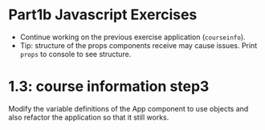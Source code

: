 # Part1b Javascript Exercises

- Continue working on the previous exercise application (`courseinfo`).
- Tip: structure of the props components receive may cause issues. Print `props` to console to see structure.

# 1.3: course information step3
Modify the variable definitions of the App component to use objects and also refactor the application so that it still works.